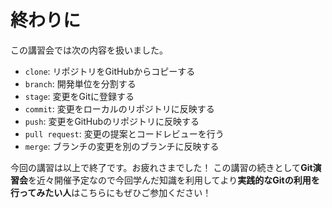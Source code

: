 # 終わりに
この講習会では次の内容を扱いました。
- `clone`: リポジトリをGitHubからコピーする
- `branch`: 開発単位を分割する
- `stage`: 変更をGitに登録する
- `commit`: 変更をローカルのリポジトリに反映する
- `push`: 変更をGitHubのリポジトリに反映する
- `pull request`: 変更の提案とコードレビューを行う
- `merge`: ブランチの変更を別のブランチに反映する

今回の講習は以上で終了です。お疲れさまでした！
この講習の続きとして**Git演習会**を近々開催予定なので今回学んだ知識を利用してより**実践的なGitの利用を行ってみたい人**はこちらにもぜひご参加ください！
